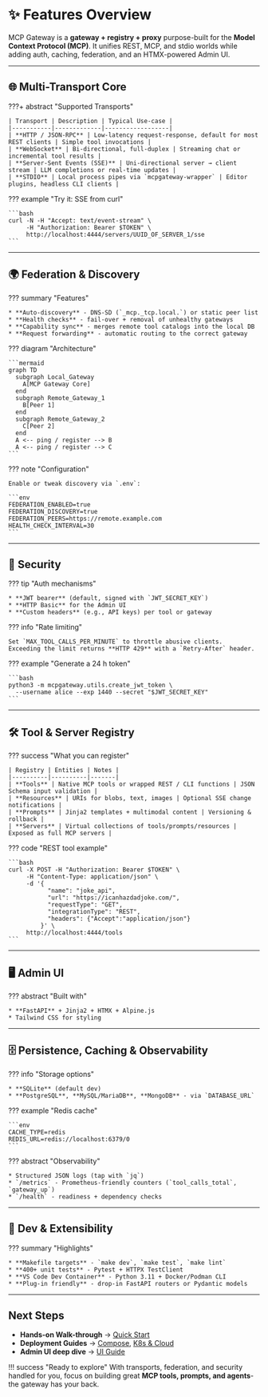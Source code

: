 # ✨ Features Overview

MCP Gateway is a **gateway + registry + proxy** purpose-built for the **Model Context Protocol (MCP)**. It unifies REST, MCP, and stdio worlds while
adding auth, caching, federation, and an HTMX-powered Admin UI.


---

## 🌐 Multi-Transport Core

???+ abstract "Supported Transports"

    | Transport | Description | Typical Use-case |
    |-----------|-------------|------------------|
    | **HTTP / JSON-RPC** | Low-latency request-response, default for most REST clients | Simple tool invocations |
    | **WebSocket** | Bi-directional, full-duplex | Streaming chat or incremental tool results |
    | **Server-Sent Events (SSE)** | Uni-directional server → client stream | LLM completions or real-time updates |
    | **STDIO** | Local process pipes via `mcpgateway-wrapper` | Editor plugins, headless CLI clients |

??? example "Try it: SSE from curl"

    ```bash
    curl -N -H "Accept: text/event-stream" \
         -H "Authorization: Bearer $TOKEN" \
         http://localhost:4444/servers/UUID_OF_SERVER_1/sse
    ```

---

## 🌍 Federation & Discovery

??? summary "Features"

    * **Auto-discovery** - DNS-SD (`_mcp._tcp.local.`) or static peer list
    * **Health checks** - fail-over + removal of unhealthy gateways
    * **Capability sync** - merges remote tool catalogs into the local DB
    * **Request forwarding** - automatic routing to the correct gateway

??? diagram "Architecture"

    ```mermaid
    graph TD
      subgraph Local_Gateway
        A[MCP Gateway Core]
      end
      subgraph Remote_Gateway_1
        B[Peer 1]
      end
      subgraph Remote_Gateway_2
        C[Peer 2]
      end
      A <-- ping / register --> B
      A <-- ping / register --> C
    ```

??? note "Configuration"

    Enable or tweak discovery via `.env`:

    ```env
    FEDERATION_ENABLED=true
    FEDERATION_DISCOVERY=true
    FEDERATION_PEERS=https://remote.example.com
    HEALTH_CHECK_INTERVAL=30
    ```

---

## 🔐 Security

??? tip "Auth mechanisms"

    * **JWT bearer** (default, signed with `JWT_SECRET_KEY`)
    * **HTTP Basic** for the Admin UI
    * **Custom headers** (e.g., API keys) per tool or gateway

??? info "Rate limiting"

    Set `MAX_TOOL_CALLS_PER_MINUTE` to throttle abusive clients.
    Exceeding the limit returns **HTTP 429** with a `Retry-After` header.

??? example "Generate a 24 h token"

    ```bash
    python3 -m mcpgateway.utils.create_jwt_token \
      --username alice --exp 1440 --secret "$JWT_SECRET_KEY"
    ```

---

## 🛠 Tool & Server Registry

??? success "What you can register"

    | Registry | Entities | Notes |
    |----------|----------|-------|
    | **Tools** | Native MCP tools or wrapped REST / CLI functions | JSON Schema input validation |
    | **Resources** | URIs for blobs, text, images | Optional SSE change notifications |
    | **Prompts** | Jinja2 templates + multimodal content | Versioning & rollback |
    | **Servers** | Virtual collections of tools/prompts/resources | Exposed as full MCP servers |

??? code "REST tool example"

    ```bash
    curl -X POST -H "Authorization: Bearer $TOKEN" \
         -H "Content-Type: application/json" \
         -d '{
               "name": "joke_api",
               "url": "https://icanhazdadjoke.com/",
               "requestType": "GET",
               "integrationType": "REST",
               "headers": {"Accept":"application/json"}
             }' \
         http://localhost:4444/tools
    ```

---

## 🖥 Admin UI

??? abstract "Built with"

    * **FastAPI** + Jinja2 + HTMX + Alpine.js
    * Tailwind CSS for styling

---

## 🗄 Persistence, Caching & Observability

??? info "Storage options"

    * **SQLite** (default dev)
    * **PostgreSQL**, **MySQL/MariaDB**, **MongoDB** - via `DATABASE_URL`

??? example "Redis cache"

    ```env
    CACHE_TYPE=redis
    REDIS_URL=redis://localhost:6379/0
    ```

??? abstract "Observability"

    * Structured JSON logs (tap with `jq`)
    * `/metrics` - Prometheus-friendly counters (`tool_calls_total`, `gateway_up`)
    * `/health` - readiness + dependency checks

---

## 🧩 Dev & Extensibility

??? summary "Highlights"

    * **Makefile targets** - `make dev`, `make test`, `make lint`
    * **400+ unit tests** - Pytest + HTTPX TestClient
    * **VS Code Dev Container** - Python 3.11 + Docker/Podman CLI
    * **Plug-in friendly** - drop-in FastAPI routers or Pydantic models

---

## Next Steps

* **Hands-on Walk-through** → [Quick Start](quick_start.md)
* **Deployment Guides** → [Compose](../deployment/compose.md), [K8s & Cloud](../deployment/index.md)
* **Admin UI deep dive** → [UI Guide](ui.md)

!!! success "Ready to explore"
    With transports, federation, and security handled for you, focus on building great **MCP tools, prompts, and agents**-the gateway has your back.
